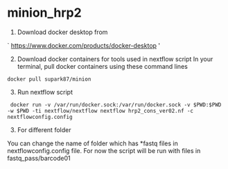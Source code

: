 # minion_hrp2

1. Download docker desktop from

` https://www.docker.com/products/docker-desktop '

2. Download docker containers for tools used in nextflow script
   In your terminal, pull docker containers using these command lines

` docker pull supark87/minion ` 

3. Run nextflow script

` docker run -v /var/run/docker.sock:/var/run/docker.sock -v $PWD:$PWD -w $PWD -ti nextflow/nextflow nextflow hrp2_cons_ver02.nf -c nextflowconfig.config`

3. For different folder

You can change the name of folder which has *fastq files in nextflowconfig.config file. 
For now the script will be run with files in fastq_pass/barcode01
